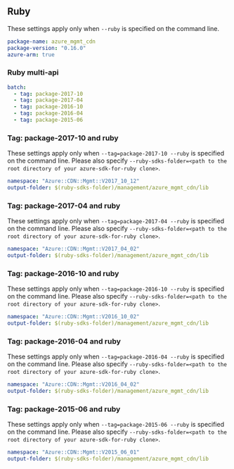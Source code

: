 ## Ruby

These settings apply only when `--ruby` is specified on the command line.

``` yaml
package-name: azure_mgmt_cdn
package-version: "0.16.0"
azure-arm: true
```

### Ruby multi-api

``` yaml $(ruby) && $(multiapi)
batch:
  - tag: package-2017-10
  - tag: package-2017-04
  - tag: package-2016-10
  - tag: package-2016-04
  - tag: package-2015-06
```

### Tag: package-2017-10 and ruby

These settings apply only when `--tag=package-2017-10 --ruby` is specified on the command line.
Please also specify `--ruby-sdks-folder=<path to the root directory of your azure-sdk-for-ruby clone>`.

``` yaml $(tag) == 'package-2017-10' && $(ruby)
namespace: "Azure::CDN::Mgmt::V2017_10_12"
output-folder: $(ruby-sdks-folder)/management/azure_mgmt_cdn/lib
```


### Tag: package-2017-04 and ruby

These settings apply only when `--tag=package-2017-04 --ruby` is specified on the command line.
Please also specify `--ruby-sdks-folder=<path to the root directory of your azure-sdk-for-ruby clone>`.

``` yaml $(tag) == 'package-2017-04' && $(ruby)
namespace: "Azure::CDN::Mgmt::V2017_04_02"
output-folder: $(ruby-sdks-folder)/management/azure_mgmt_cdn/lib
```

### Tag: package-2016-10 and ruby

These settings apply only when `--tag=package-2016-10 --ruby` is specified on the command line.
Please also specify `--ruby-sdks-folder=<path to the root directory of your azure-sdk-for-ruby clone>`.

``` yaml $(tag) == 'package-2016-10'  && $(ruby)
namespace: "Azure::CDN::Mgmt::V2016_10_02"
output-folder: $(ruby-sdks-folder)/management/azure_mgmt_cdn/lib
```

### Tag: package-2016-04 and ruby

These settings apply only when `--tag=package-2016-04 --ruby` is specified on the command line.
Please also specify `--ruby-sdks-folder=<path to the root directory of your azure-sdk-for-ruby clone>`.

``` yaml $(tag) == 'package-2016-04'  && $(ruby)
namespace: "Azure::CDN::Mgmt::V2016_04_02"
output-folder: $(ruby-sdks-folder)/management/azure_mgmt_cdn/lib
```

### Tag: package-2015-06 and ruby

These settings apply only when `--tag=package-2015-06 --ruby` is specified on the command line.
Please also specify `--ruby-sdks-folder=<path to the root directory of your azure-sdk-for-ruby clone>`.

``` yaml $(tag) == 'package-2015-06' && $(ruby)
namespace: "Azure::CDN::Mgmt::V2015_06_01"
output-folder: $(ruby-sdks-folder)/management/azure_mgmt_cdn/lib
```
